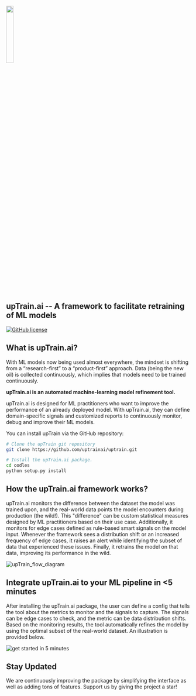 [<img src="https://user-images.githubusercontent.com/5287871/211481132-753080a7-af06-4ddf-ae49-94e39aa830a8.jpeg" width= "20%" />](https://oodles.ai)

## upTrain.ai -- A framework to facilitate retraining of ML models
[![GitHub license](https://img.shields.io/badge/License-Apache_2.0-blue.svg)](https://github.com/uptrainai/uptrain/blob/main/LICENSE)

## What is upTrain.ai?
With ML models now being used almost everywhere, the mindset is shifting from a “research-first” to a “product-first” approach. Data (being the new oil) is collected continuously, which implies that models need to be trained continuously. 

**upTrain.ai is an automated machine-learning model refinement tool.**

upTrain.ai is designed for ML practitioners who want to improve the performance of an already deployed model. With upTrain.ai, they can define domain-specific signals and customized reports to continuously monitor, debug and improve their ML models. 

You can install upTrain via the GitHub repository:
```bash
# Clone the upTrain git repository
git clone https://github.com/uptrainai/uptrain.git

# Install the upTrain.ai package.
cd oodles
python setup.py install
```
## How the upTrain.ai framework works?
upTrain.ai monitors the difference between the dataset the model was trained upon, and the real-world data points the model encounters during production (the wild!). This "difference" can be custom statistical measures designed by ML practitioners based on their use case. Additionally, it monitors for edge cases defined as rule-based smart signals on the model input. Whenever the framework sees a distribution shift or an increased frequency of edge cases, it raises an alert while identifying the subset of data that experienced these issues. Finally, it retrains the model on that data, improving its performance in the wild.

![upTrain_flow_diagram](https://user-images.githubusercontent.com/5287871/200270401-13935ddb-111c-432d-bf4a-96849fb875ff.png)

## Integrate upTrain.ai to your ML pipeline in <5 minutes
After installing the upTrain.ai package, the user can define a config that tells the tool about the metrics to monitor and the signals to capture. The signals can be edge cases to check, and the metric can be data distribution shifts. Based on the monitoring results, the tool automatically refines the model by using the optimal subset of the real-world dataset. An illustration is provided below. 

![get started in 5 minutes](https://user-images.githubusercontent.com/5287871/200270545-79ac887f-7786-47c5-bc59-87a37ee83f63.png)

## Stay Updated
We are continuously improving the package by simplifying the interface as well as adding tons of features. Support us by giving the project a star!
